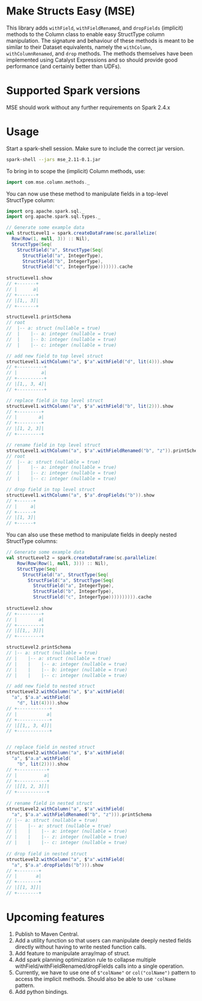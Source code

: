 # Make Structs Easy (MSE)

This library adds `withField`, `withFieldRenamed`, and `dropFields` (implicit) methods to the Column class to enable easy StructType column manipulation. 
The signature and behaviour of these methods is meant to be similar to their Dataset equivalents, namely the `withColumn`, `withColumnRenamed`, and `drop` methods.
The methods themselves have been implemented using Catalyst Expressions and so should provide good performance (and certainly better than UDFs). 

# Supported Spark versions
MSE should work without any further requirements on Spark 2.4.x

# Usage 

Start a spark-shell session. Make sure to include the correct jar version.  

```bash
spark-shell --jars mse_2.11-0.1.jar
``` 

To bring in to scope the (implicit) Column methods, use:   

```scala
import com.mse.column.methods._
```

You can now use these method to manipulate fields in a top-level StructType column: 

```scala
import org.apache.spark.sql._
import org.apache.spark.sql.types._

// Generate some example data
val structLevel1 = spark.createDataFrame(sc.parallelize(
  Row(Row(1, null, 3)) :: Nil),
  StructType(Seq(
    StructField("a", StructType(Seq(
      StructField("a", IntegerType),
      StructField("b", IntegerType),
      StructField("c", IntegerType))))))).cache
      
structLevel1.show
// +-------+                                                                       
// |      a|
// +-------+
// |[1,, 3]|
// +-------+

structLevel1.printSchema
// root
//  |-- a: struct (nullable = true)
//  |    |-- a: integer (nullable = true)
//  |    |-- b: integer (nullable = true)
//  |    |-- c: integer (nullable = true)

// add new field to top level struct
structLevel1.withColumn("a", $"a".withField("d", lit(4))).show
// +----------+
// |         a|
// +----------+
// |[1,, 3, 4]|
// +----------+

// replace field in top level struct
structLevel1.withColumn("a", $"a".withField("b", lit(2))).show
// +---------+
// |        a|
// +---------+
// |[1, 2, 3]|
// +---------+

// rename field in top level struct
structLevel1.withColumn("a", $"a".withFieldRenamed("b", "z")).printSchema
// root
//  |-- a: struct (nullable = true)
//  |    |-- a: integer (nullable = true)
//  |    |-- z: integer (nullable = true)
//  |    |-- c: integer (nullable = true)

// drop field in top level struct
structLevel1.withColumn("a", $"a".dropFields("b")).show
// +------+
// |     a|
// +------+
// |[1, 3]|
// +------+

```

You can also use these method to manipulate fields in deeply nested StructType columns: 

```scala
// Generate some example data  
val structLevel2 = spark.createDataFrame(sc.parallelize(
    Row(Row(Row(1, null, 3))) :: Nil),
    StructType(Seq(
      StructField("a", StructType(Seq(
        StructField("a", StructType(Seq(
          StructField("a", IntegerType),
          StructField("b", IntegerType),
          StructField("c", IntegerType)))))))))).cache
          
structLevel2.show
// +---------+
// |        a|
// +---------+
// |[[1,, 3]]|
// +---------+

structLevel2.printSchema
// |-- a: struct (nullable = true)
// |    |-- a: struct (nullable = true)
// |    |    |-- a: integer (nullable = true)
// |    |    |-- b: integer (nullable = true)
// |    |    |-- c: integer (nullable = true)

// add new field to nested struct
structLevel2.withColumn("a", $"a".withField(
  "a", $"a.a".withField(
    "d", lit(4)))).show
// +------------+
// |           a|
// +------------+
// |[[1,, 3, 4]]|
// +------------+


// replace field in nested struct
structLevel2.withColumn("a", $"a".withField(
  "a", $"a.a".withField(
    "b", lit(2)))).show
// +-----------+
// |          a|
// +-----------+
// |[[1, 2, 3]]|
// +-----------+
    
// rename field in nested struct
structLevel2.withColumn("a", $"a".withField(
  "a", $"a.a".withFieldRenamed("b", "z"))).printSchema
// |-- a: struct (nullable = true)
// |    |-- a: struct (nullable = true)
// |    |    |-- a: integer (nullable = true)
// |    |    |-- z: integer (nullable = true)
// |    |    |-- c: integer (nullable = true)
    
// drop field in nested struct
structLevel2.withColumn("a", $"a".withField(
  "a", $"a.a".dropFields("b"))).show
// +--------+
// |       a|
// +--------+
// |[[1, 3]]|
// +--------+
``` 


# Upcoming features

1. Publish to Maven Central.  
2. Add a utility function so that users can manipulate deeply nested fields directly without having to write nested function calls.
3. Add feature to manipulate array/map of struct.   
4. Add spark planning optimization rule to collapse multiple withField/withFieldRenamed/dropFields calls into a single operation.
5. Currently, we have to use one of `$"colName"` or `col("colName")` pattern to access the implicit methods. Should also be able to use `'colName` pattern.
6. Add python bindings. 
